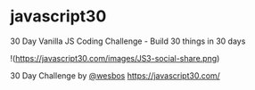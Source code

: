 # javascript30
30 Day Vanilla JS Coding Challenge - Build 30 things in 30 days

!(https://javascript30.com/images/JS3-social-share.png)

30 Day Challenge by [@wesbos](https://twitter.com/wesbos)
https://javascript30.com/
